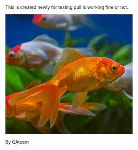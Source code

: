 #
This is created newly for testing pull is working fine or not.


![abc](DevImages/Fish.jpg)

By QAteam
